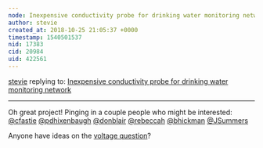 ```yaml
---
node: Inexpensive conductivity probe for drinking water monitoring network
author: stevie
created_at: 2018-10-25 21:05:37 +0000
timestamp: 1540501537
nid: 17383
cid: 20984
uid: 422561
---
```




[stevie](../profile/stevie) replying to: [Inexpensive conductivity probe for drinking water monitoring network](../notes/roberts_ecofarm/10-24-2018/inexpensive-conductivity-probe-for-drinking-water-monitoring-network)

----
Oh great project! Pinging in a couple people who might be interested: 
[@cfastie](/profile/cfastie) [@pdhixenbaugh](/profile/pdhixenbaugh) [@donblair](/profile/donblair) [@rebeccah](/profile/rebeccah) [@bhickman](/profile/bhickman) [@JSummers](/profile/JSummers) 

Anyone have ideas on the [voltage question](https://publiclab.org/questions/roberts_ecofarm/10-24-2018/voltage-generation-for-conductivity-sensor)? 